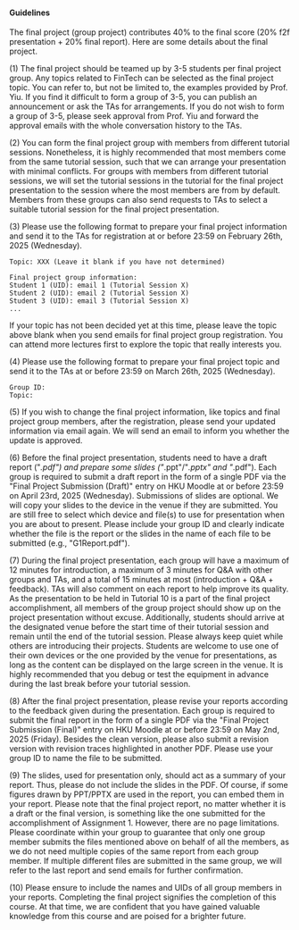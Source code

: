 #### Guidelines

The final project (group project) contributes 40% to the final score (20% f2f presentation + 20% final report). Here are some details about the final project. 

(1) The final project should be teamed up by 3-5 students per final project group. Any topics related to FinTech can be selected as the final project topic. You can refer to, but not be limited to, the examples provided by Prof. Yiu. If you find it difficult to form a group of 3-5, you can publish an announcement or ask the TAs for arrangements. If you do not wish to form a group of 3-5, please seek approval from Prof. Yiu and forward the approval emails with the whole conversation history to the TAs. 

(2) You can form the final project group with members from different tutorial sessions. Nonetheless, it is highly recommended that most members come from the same tutorial session, such that we can arrange your presentation with minimal conflicts. For groups with members from different tutorial sessions, we will set the tutorial sessions in the tutorial for the final project presentation to the session where the most members are from by default. Members from these groups can also send requests to TAs to select a suitable tutorial session for the final project presentation. 

(3) Please use the following format to prepare your final project information and send it to the TAs for registration at or before 23:59 on February 26th, 2025 (Wednesday). 

```
Topic: XXX (Leave it blank if you have not determined)

Final project group information: 
Student 1 (UID): email 1 (Tutorial Session X)
Student 2 (UID): email 2 (Tutorial Session X)
Student 3 (UID): email 3 (Tutorial Session X)
...
```

If your topic has not been decided yet at this time, please leave the topic above blank when you send emails for final project group registration. You can attend more lectures first to explore the topic that really interests you. 

(4) Please use the following format to prepare your final project topic and send it to the TAs at or before 23:59 on March 26th, 2025 (Wednesday). 

```
Group ID: 
Topic:  
```

(5) If you wish to change the final project information, like topics and final project group members, after the registration, please send your updated information via email again. We will send an email to inform you whether the update is approved. 

(6) Before the final project presentation, students need to have a draft report ("*.pdf") and prepare some slides ("*.ppt"/"*.pptx" and "*.pdf"). Each group is required to submit a draft report in the form of a single PDF via the "Final Project Submission (Draft)" entry on HKU Moodle at or before 23:59 on April 23rd, 2025 (Wednesday). Submissions of slides are optional. We will copy your slides to the device in the venue if they are submitted. You are still free to select which device and file(s) to use for presentation when you are about to present. Please include your group ID and clearly indicate whether the file is the report or the slides in the name of each file to be submitted (e.g., "G1Report.pdf"). 

(7) During the final project presentation, each group will have a maximum of 12 minutes for introduction, a maximum of 3 minutes for Q&A with other groups and TAs, and a total of 15 minutes at most (introduction + Q&A + feedback). TAs will also comment on each report to help improve its quality. As the presentation to be held in Tutorial 10 is a part of the final project accomplishment, all members of the group project should show up on the project presentation without excuse. Additionally, students should arrive at the designated venue before the start time of their tutorial session and remain until the end of the tutorial session. Please always keep quiet while others are introducing their projects. Students are welcome to use one of their own devices or the one provided by the venue for presentations, as long as the content can be displayed on the large screen in the venue. It is highly recommended that you debug or test the equipment in advance during the last break before your tutorial session. 

(8) After the final project presentation, please revise your reports according to the feedback given during the presentation. Each group is required to submit the final report in the form of a single PDF via the "Final Project Submission (Final)" entry on HKU Moodle at or before 23:59 on May 2nd, 2025 (Friday). Besides the clean version, please also submit a revision version with revision traces highlighted in another PDF. Please use your group ID to name the file to be submitted. 

(9) The slides, used for presentation only, should act as a summary of your report. Thus, please do not include the slides in the PDF. Of course, if some figures drawn by PPT/PPTX are used in the report, you can embed them in your report. Please note that the final project report, no matter whether it is a draft or the final version, is something like the one submitted for the accomplishment of Assignment 1. However, there are no page limitations. Please coordinate within your group to guarantee that only one group member submits the files mentioned above on behalf of all the members, as we do not need multiple copies of the same report from each group member. If multiple different files are submitted in the same group, we will refer to the last report and send emails for further confirmation. 

(10) Please ensure to include the names and UIDs of all group members in your reports. Completing the final project signifies the completion of this course. At that time, we are confident that you have gained valuable knowledge from this course and are poised for a brighter future. 

